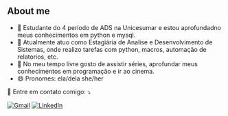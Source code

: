 ## About me



- 🔭 Estudante do 4 período de ADS na Unicesumar e estou aprofundadno meus conhecimentos em python e mysql. 
- 🌱 Atualmente atuo como Estagiária de Analise e Desenvolvimento de Sistemas, onde realizo tarefas com python, macros, automação de relatorios, etc.
- 👯 No meu tempo livre gosto de assistir séries, aprofundar meus conhecimentos em programação e ir ao cinema.
- 😄 Pronomes: ela/dela she/her

<p align="left">
  💌 Entre em contato comigo: ⤵️
</p>

<p align="left">
  <a href="#" title="Gmail">
  <img src="https://img.shields.io/badge/-Gmail-FF0000?style=flat-square&labelColor=FF0000&logo=gmail&logoColor=white&link=LINK-DO-SEU-GMAIL" alt="Gmail"/></a>
  <a href="#" title="LinkedIn">
  <img src="https://img.shields.io/badge/-Linkedin-0e76a8?style=flat-square&logo=Linkedin&logoColor=white&link=LINK-DO-SEU-LINKEDIN" alt="LinkedIn"/></a>
  </p>
